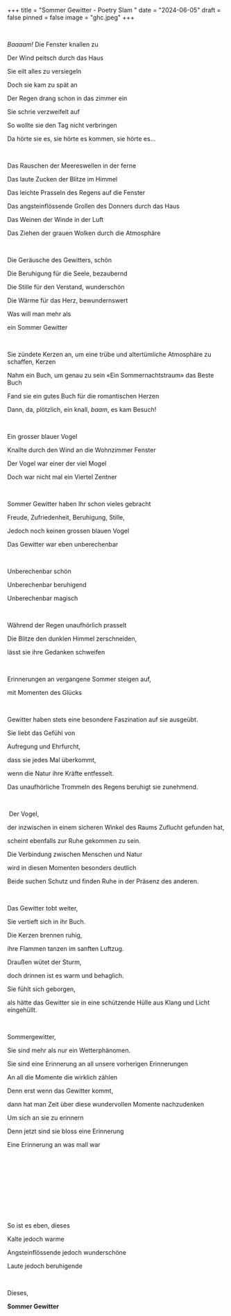 +++
title = "Sommer Gewitter - Poetry Slam "
date = "2024-06-05"
draft = false
pinned = false
image = "ghc.jpeg"
+++

 

*Baaaam!* Die Fenster knallen zu

Der Wind peitsch durch das Haus 

Sie eilt alles zu versiegeln 

Doch sie kam zu spät an

Der Regen drang schon in das zimmer ein 

Sie schrie verzweifelt auf 

So wollte sie den Tag nicht verbringen 

Da hörte sie es, sie hörte es kommen, sie hörte es…

 

Das Rauschen der Meereswellen in der ferne 

Das laute Zucken der Blitze im Himmel 

Das leichte Prasseln des Regens auf die Fenster 

Das angsteinflössende Grollen des Donners durch das Haus 

Das Weinen der Winde in der Luft 

Das Ziehen der grauen Wolken durch die Atmosphäre 

 

Die Geräusche des Gewitters, schön 

Die Beruhigung für die Seele, bezaubernd 

Die Stille für den Verstand, wunderschön 

Die Wärme für das Herz, bewundernswert 

Was will man mehr als 

ein Sommer Gewitter 

 

Sie zündete Kerzen an, um eine trübe und altertümliche Atmosphäre zu schaffen, Kerzen 

Nahm ein Buch, um genau zu sein «Ein Sommernachtstraum» das Beste Buch

Fand sie ein gutes Buch für die romantischen Herzen 

Dann, da, plötzlich, ein knall, *baam*, es kam Besuch! 

 

Ein grosser blauer Vogel 

Knallte durch den Wind an die Wohnzimmer Fenster 

Der Vogel war einer der viel Mogel 

Doch war nicht mal ein Viertel Zentner 

 

Sommer Gewitter haben Ihr schon vieles gebracht 

Freude, Zufriedenheit, Beruhigung, Stille, 

Jedoch noch keinen grossen blauen Vogel 

Das Gewitter war eben unberechenbar 

 

Unberechenbar schön 

Unberechenbar beruhigend 

Unberechenbar magisch 

 

Während der Regen unaufhörlich prasselt 

Die Blitze den dunklen Himmel zerschneiden, 

lässt sie ihre Gedanken schweifen 

 

Erinnerungen an vergangene Sommer steigen auf, 

mit Momenten des Glücks 

 

Gewitter haben stets eine besondere Faszination auf sie ausgeübt.

Sie liebt das Gefühl von 

Aufregung und Ehrfurcht, 

dass sie jedes Mal überkommt, 

wenn die Natur ihre Kräfte entfesselt.

Das unaufhörliche Trommeln des Regens beruhigt sie zunehmend.

 

 Der Vogel, 

der inzwischen in einem sicheren Winkel des Raums Zuflucht gefunden hat,

scheint ebenfalls zur Ruhe gekommen zu sein. 

Die Verbindung zwischen Menschen und Natur 

wird in diesen Momenten besonders deutlich 

Beide suchen Schutz und finden Ruhe in der Präsenz des anderen.

 

Das Gewitter tobt weiter, 

Sie vertieft sich in ihr Buch. 

Die Kerzen brennen ruhig, 

ihre Flammen tanzen im sanften Luftzug. 

Draußen wütet der Sturm, 

doch drinnen ist es warm und behaglich. 

Sie fühlt sich geborgen, 

als hätte das Gewitter sie in eine schützende Hülle aus Klang und Licht eingehüllt.

 

Sommergewitter,

Sie sind mehr als nur ein Wetterphänomen. 

Sie sind eine Erinnerung an all unsere vorherigen Erinnerungen 

An all die Momente die wirklich zählen 

Denn erst wenn das Gewitter kommt, 

dann hat man Zeit über diese wundervollen Momente nachzudenken

Um sich an sie zu erinnern 

Denn jetzt sind sie bloss eine Erinnerung

Eine Erinnerung an was mall war

 

 

 

 

 

So ist es eben, dieses 

Kalte jedoch warme 

Angsteinflössende jedoch wunderschöne 

Laute jedoch beruhigende 

 

Dieses, 

**Sommer Gewitter**
